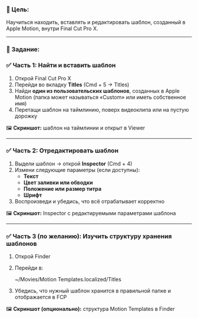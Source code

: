 ### **🎯 Цель:**

Научиться находить, вставлять и редактировать шаблон, созданный в Apple Motion, внутри Final Cut Pro X.

---

### **📝 Задание:**

### **✅ Часть 1: Найти и вставить шаблон**

1. Открой Final Cut Pro X
2. Перейди во вкладку **Titles** (Cmd + 5 → Titles)
3. Найди **один из пользовательских шаблонов**, созданных в Apple Motion (папка может называться «Custom» или иметь собственное имя)
4. Перетащи шаблон на таймлинию, поверх видеоклипа или на пустую дорожку

🖼 **Скриншот:** шаблон на таймлинии и открыт в Viewer

---

### **✅ Часть 2: Отредактировать шаблон**

1. Выдели шаблон → открой **Inspector** (Cmd + 4)
2. Измени следующие параметры (если доступны):
    - **Текст**
    - **Цвет заливки или обводки**
    - **Положение или размер титра**
    - **Шрифт**
3. Воспроизведи и убедись, что всё отрабатывает корректно

🖼 **Скриншот:** Inspector с редактируемыми параметрами шаблона

---

### **✅ Часть 3 (по желанию): Изучить структуру хранения шаблонов**

1. Открой Finder
2. Перейди в:
    
    ~/Movies/Motion Templates.localized/Titles
    
3. Убедись, что нужный шаблон хранится в правильной папке и отображается в FCP

🖼 **Скриншот (опционально):** структура Motion Templates в Finder